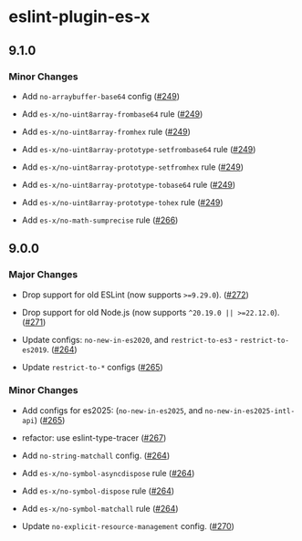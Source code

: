 # eslint-plugin-es-x

## 9.1.0

### Minor Changes

- Add `no-arraybuffer-base64` config ([#249](https://github.com/eslint-community/eslint-plugin-es-x/pull/249))

- Add `es-x/no-uint8array-frombase64` rule ([#249](https://github.com/eslint-community/eslint-plugin-es-x/pull/249))

- Add `es-x/no-uint8array-fromhex` rule ([#249](https://github.com/eslint-community/eslint-plugin-es-x/pull/249))

- Add `es-x/no-uint8array-prototype-setfrombase64` rule ([#249](https://github.com/eslint-community/eslint-plugin-es-x/pull/249))

- Add `es-x/no-uint8array-prototype-setfromhex` rule ([#249](https://github.com/eslint-community/eslint-plugin-es-x/pull/249))

- Add `es-x/no-uint8array-prototype-tobase64` rule ([#249](https://github.com/eslint-community/eslint-plugin-es-x/pull/249))

- Add `es-x/no-uint8array-prototype-tohex` rule ([#249](https://github.com/eslint-community/eslint-plugin-es-x/pull/249))

- Add `es-x/no-math-sumprecise` rule ([#266](https://github.com/eslint-community/eslint-plugin-es-x/pull/266))

## 9.0.0

### Major Changes

- Drop support for old ESLint (now supports `>=9.29.0`). ([#272](https://github.com/eslint-community/eslint-plugin-es-x/pull/272))

- Drop support for old Node.js (now supports `^20.19.0 || >=22.12.0`). ([#271](https://github.com/eslint-community/eslint-plugin-es-x/pull/271))

- Update configs: `no-new-in-es2020`, and `restrict-to-es3` - `restrict-to-es2019`. ([#264](https://github.com/eslint-community/eslint-plugin-es-x/pull/264))

- Update `restrict-to-*` configs ([#265](https://github.com/eslint-community/eslint-plugin-es-x/pull/265))

### Minor Changes

- Add configs for es2025: (`no-new-in-es2025`, and `no-new-in-es2025-intl-api`) ([#265](https://github.com/eslint-community/eslint-plugin-es-x/pull/265))

- refactor: use eslint-type-tracer ([#267](https://github.com/eslint-community/eslint-plugin-es-x/pull/267))

- Add `no-string-matchall` config. ([#264](https://github.com/eslint-community/eslint-plugin-es-x/pull/264))

- Add `es-x/no-symbol-asyncdispose` rule ([#264](https://github.com/eslint-community/eslint-plugin-es-x/pull/264))

- Add `es-x/no-symbol-dispose` rule ([#264](https://github.com/eslint-community/eslint-plugin-es-x/pull/264))

- Add `es-x/no-symbol-matchall` rule ([#264](https://github.com/eslint-community/eslint-plugin-es-x/pull/264))

- Update `no-explicit-resource-management` config. ([#270](https://github.com/eslint-community/eslint-plugin-es-x/pull/270))
